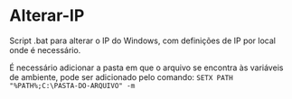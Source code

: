 # Alterar-IP
Script .bat para alterar o IP do Windows, com definições de IP por local onde é necessário.

É necessário adicionar a pasta em que o arquivo se encontra às variáveis de ambiente, pode ser adicionado pelo comando:
`SETX PATH "%PATH%;C:\PASTA-DO-ARQUIVO" -m`